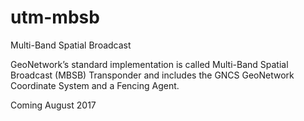 # utm-mbsb
Multi-Band Spatial Broadcast

GeoNetwork’s standard implementation is called Multi-Band Spatial Broadcast (MBSB) Transponder and includes the GNCS GeoNetwork Coordinate System and a Fencing Agent.

Coming August 2017
